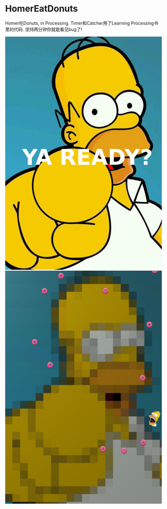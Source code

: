 # HomerEatDonuts
Homer吃Donuts, in Processing.
Timer和Catcher用了Learning Processing书里的代码.
坚持两分钟你就能看见bug了!

![](./screenshots/1)
![](./screenshots/2)